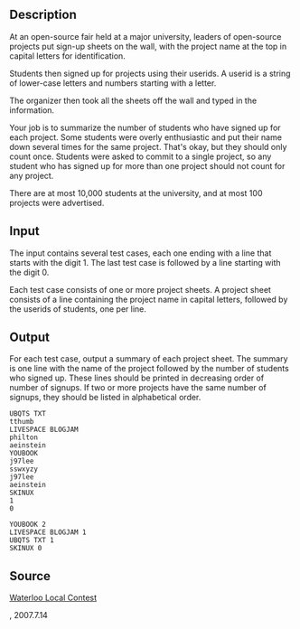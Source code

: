 <h2>Description</h2><p>At an open-source fair held at a major university, leaders of open-source projects put sign-up sheets on the wall, with the project name at the top in capital letters for identification. </p><p>Students then signed up for projects using their userids. A userid is a string of lower-case letters and numbers starting with a letter. </p><p>The organizer then took all the sheets off the wall and typed in the information. </p><p>Your job is to summarize the number of students who have signed up for each project. Some students were overly enthusiastic and put their name down several times for the same project. That's okay, but they should only count once. Students were asked to commit to a single project, so any student who has signed up for more than one project should not count for any project. </p><p>There are at most 10,000 students at the university, and at most 100 projects were advertised.</p><h2>Input</h2><p>The input contains several test cases, each one ending with a line that starts with the digit 1. The last test case is followed by a line starting with the digit 0. 
</p>
Each test case consists of one or more project sheets. A project sheet consists of a line containing the project name in capital letters, followed by the userids of students, one per line. 

<h2>Output</h2><p>For each test case, output a summary of each project sheet. The summary is one line with the name of the project followed by the number of students who signed up. These lines should be printed in decreasing order of number of signups. If two or more projects have the same number of signups, they should be listed in alphabetical order. 
</p>
<pre><code class="language-input1">UBQTS TXT
tthumb
LIVESPACE BLOGJAM
philton
aeinstein
YOUBOOK
j97lee
sswxyzy
j97lee
aeinstein
SKINUX
1
0</code></pre><pre><code class="language-output1">YOUBOOK 2
LIVESPACE BLOGJAM 1
UBQTS TXT 1
SKINUX 0</code></pre><h2>Source</h2><a href="searchproblem?field=source&amp;key=Waterloo+Local+Contest">Waterloo Local Contest</a><p>, 2007.7.14</p>